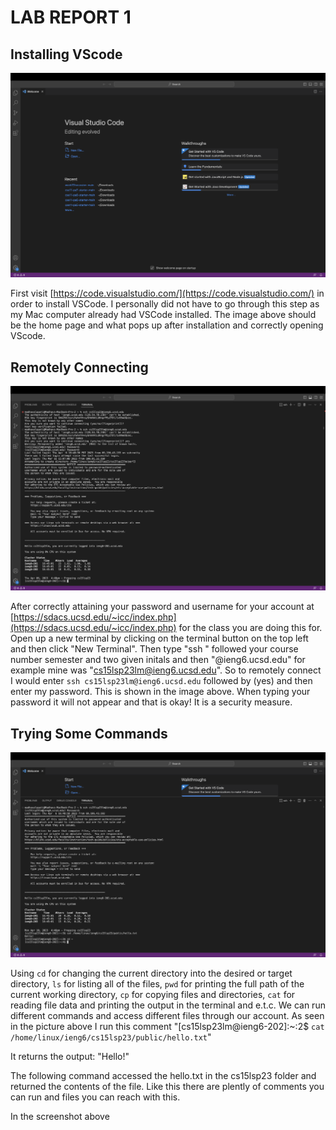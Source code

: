 <h1>LAB REPORT 1</h1>


<h2>Installing VScode</h2>

![Image](image1.png)


First visit [https://code.visualstudio.com/](https://code.visualstudio.com/) in order to install VSCode. I personally did not have to go through this step as my Mac computer already had VSCode installed.
The image above should be the home page and what pops up after installation and correctly opening VScode.




<h2>Remotely Connecting</h2>

![Image](image2.png)

After correctly attaining your password and username for your account at [https://sdacs.ucsd.edu/~icc/index.php](https://sdacs.ucsd.edu/~icc/index.php) for the class you are doing this for. Open up a new terminal by clicking on the terminal button on the top left and then click "New Terminal".
Then type "ssh " followed your course number semester and two given initals and then "@ieng6.ucsd.edu" for example mine was "cs15lsp23lm@ieng6.ucsd.edu". 
So to remotely connect I would enter `ssh cs15lsp23lm@ieng6.ucsd.edu` followed by (yes)  and then enter my password. This is shown in the image above. When typing your password it will not appear and that is okay! It is a security measure.




<h2>Trying Some Commands</h2>

![Image](image3.png)

Using `cd` for changing the current directory into the desired or target directory, `ls` for listing all of the files, `pwd` for printing the full path of the current working directory, `cp` for copying files and directories, `cat` for reading file data and printing the output in the terminal and e.t.c. We can run different commands and access different files through our account. As seen in the picture above I run this comment
"[cs15lsp23lm@ieng6-202]:~:2$ `cat /home/linux/ieng6/cs15lsp23/public/hello.txt`"

It returns the output:
"Hello!"

The following command accessed the hello.txt in the cs15lsp23 folder and returned the contents of the file. Like this there are plently of comments you can run and files you can reach with this.

In the screenshot above 
